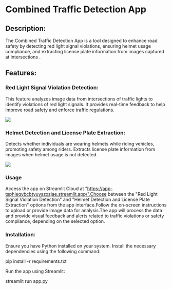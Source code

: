 # Combined Traffic Detection App
## Description:
The Combined Traffic Detection App is a tool designed to enhance road safety by detecting red light signal violations, ensuring helmet usage compliance, and extracting license plate information from images captured at intersections .

## Features:

### Red Light Signal Violation Detection:

This feature analyzes image data from intersections of traffic lights to identify violations of red light signals.
It provides real-time feedback to help improve road safety and enforce traffic regulations.

<img src="https://github.com/AnnmariyaFrancis/Scifor/assets/121210814/5a7ea599-d00a-40c2-b448-a598d6ee9183">

### Helmet Detection and License Plate Extraction:

Detects whether individuals are wearing helmets while riding vehicles, promoting safety among riders.
Extracts license plate information from images when helmet usage is not detected. 

<img src="https://github.com/AnnmariyaFrancis/Scifor/assets/121210814/0dbf4eda-05ad-46d3-8567-be7a59aa10c4">

### Usage
Access the app on Streamlit Cloud at "https://app-tsphleqybcbtyuyszxzjae.streamlit.app/".Choose between the "Red Light Signal Violation Detection" and "Helmet Detection and License Plate Extraction" options from the app interface.Follow the on-screen instructions to upload or provide image data for analysis.The app will process the data and provide visual feedback and alerts related to traffic violations or safety compliance, depending on the selected option.

### Installation:

Ensure you have Python installed on your system.
Install the necessary dependencies using the following command:

pip install -r requirements.txt

Run the app using Streamlit:

streamlit run app.py



